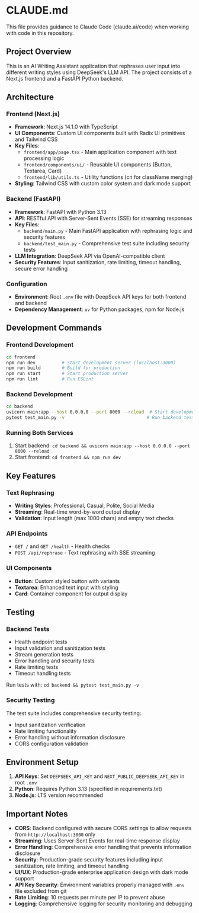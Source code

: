 # CLAUDE.md

This file provides guidance to Claude Code (claude.ai/code) when working with code in this repository.

## Project Overview

This is an AI Writing Assistant application that rephrases user input into different writing styles using DeepSeek's LLM API. The project consists of a Next.js frontend and a FastAPI Python backend.

## Architecture

### Frontend (Next.js)
- **Framework**: Next.js 14.1.0 with TypeScript
- **UI Components**: Custom UI components built with Radix UI primitives and Tailwind CSS
- **Key Files**:
  - `frontend/app/page.tsx` - Main application component with text processing logic
  - `frontend/components/ui/` - Reusable UI components (Button, Textarea, Card)
  - `frontend/lib/utils.ts` - Utility functions (cn for className merging)
- **Styling**: Tailwind CSS with custom color system and dark mode support

### Backend (FastAPI)
- **Framework**: FastAPI with Python 3.13
- **API**: RESTful API with Server-Sent Events (SSE) for streaming responses
- **Key Files**:
  - `backend/main.py` - Main FastAPI application with rephrasing logic and security features
  - `backend/test_main.py` - Comprehensive test suite including security tests
- **LLM Integration**: DeepSeek API via OpenAI-compatible client
- **Security Features**: Input sanitization, rate limiting, timeout handling, secure error handling

### Configuration
- **Environment**: Root `.env` file with DeepSeek API keys for both frontend and backend
- **Dependency Management**: `uv` for Python packages, npm for Node.js

## Development Commands

### Frontend Development
```bash
cd frontend
npm run dev          # Start development server (localhost:3000)
npm run build        # Build for production
npm run start        # Start production server
npm run lint         # Run ESLint
```

### Backend Development
```bash
cd backend
uvicorn main:app --host 0.0.0.0 --port 8000 --reload  # Start development server
pytest test_main.py -v                               # Run backend tests
```

### Running Both Services
1. Start backend: `cd backend && uvicorn main:app --host 0.0.0.0 --port 8000 --reload`
2. Start frontend: `cd frontend && npm run dev`

## Key Features

### Text Rephrasing
- **Writing Styles**: Professional, Casual, Polite, Social Media
- **Streaming**: Real-time word-by-word output display
- **Validation**: Input length (max 1000 chars) and empty text checks

### API Endpoints
- `GET /` and `GET /health` - Health checks
- `POST /api/rephrase` - Text rephrasing with SSE streaming

### UI Components
- **Button**: Custom styled button with variants
- **Textarea**: Enhanced text input with styling
- **Card**: Container component for output display

## Testing

### Backend Tests
- Health endpoint tests
- Input validation and sanitization tests
- Stream generation tests
- Error handling and security tests
- Rate limiting tests
- Timeout handling tests

Run tests with: `cd backend && pytest test_main.py -v`

### Security Testing
The test suite includes comprehensive security testing:
- Input sanitization verification
- Rate limiting functionality
- Error handling without information disclosure
- CORS configuration validation

## Environment Setup

1. **API Keys**: Set `DEEPSEEK_API_KEY` and `NEXT_PUBLIC_DEEPSEEK_API_KEY` in root `.env`
2. **Python**: Requires Python 3.13 (specified in requirements.txt)
3. **Node.js**: LTS version recommended

## Important Notes

- **CORS**: Backend configured with secure CORS settings to allow requests from `http://localhost:3000` only
- **Streaming**: Uses Server-Sent Events for real-time response display
- **Error Handling**: Comprehensive error handling that prevents information disclosure
- **Security**: Production-grade security features including input sanitization, rate limiting, and timeout handling
- **UI/UX**: Production-grade enterprise application design with dark mode support
- **API Key Security**: Environment variables properly managed with `.env` file excluded from git
- **Rate Limiting**: 10 requests per minute per IP to prevent abuse
- **Logging**: Comprehensive logging for security monitoring and debugging